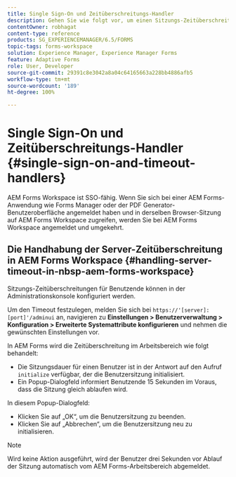 ```yaml
---
title: Single Sign-On und Zeitüberschreitungs-Handler
description: Gehen Sie wie folgt vor, um einen Sitzungs-Zeitüberschreitungswert für AEM Forms Workspace festzulegen.
contentOwner: robhagat
content-type: reference
products: SG_EXPERIENCEMANAGER/6.5/FORMS
topic-tags: forms-workspace
solution: Experience Manager, Experience Manager Forms
feature: Adaptive Forms
role: User, Developer
source-git-commit: 29391c8e3042a8a04c64165663a228bb4886afb5
workflow-type: tm+mt
source-wordcount: '189'
ht-degree: 100%

---
```


# Single Sign-On und Zeitüberschreitungs-Handler {#single-sign-on-and-timeout-handlers}

AEM Forms Workspace ist SSO-fähig. Wenn Sie sich bei einer AEM Forms-Anwendung wie Forms Manager oder der PDF Generator-Benutzeroberfläche angemeldet haben und in derselben Browser-Sitzung auf AEM Forms Workspace zugreifen, werden Sie bei AEM Forms Workspace angemeldet und umgekehrt.

## Die Handhabung der Server-Zeitüberschreitung in AEM Forms Workspace {#handling-server-timeout-in-nbsp-aem-forms-workspace}

Sitzungs-Zeitüberschreitungen für Benutzende können in der Administrationskonsole konfiguriert werden.

Um den Timeout festzulegen, melden Sie sich bei `https://'[server]:[port]'/adminui` an, navigieren zu **Einstellungen > Benutzerverwaltung > Konfiguration > Erweiterte Systemattribute konfigurieren** und nehmen die gewünschten Einstellungen vor.

In AEM Forms wird die Zeitüberschreitung im Arbeitsbereich wie folgt behandelt:

* Die Sitzungsdauer für einen Benutzer ist in der Antwort auf den Aufruf `initialize` verfügbar, der die Benutzersitzung initialisiert.
* Ein Popup-Dialogfeld informiert Benutzende 15 Sekunden im Voraus, dass die Sitzung gleich ablaufen wird.

In diesem Popup-Dialogfeld:

* Klicken Sie auf „OK“, um die Benutzersitzung zu beenden.
* Klicken Sie auf „Abbrechen“, um die Benutzersitzung neu zu initialisieren.

>[!NOTE]
>
>Wird keine Aktion ausgeführt, wird der Benutzer drei Sekunden vor Ablauf der Sitzung automatisch vom AEM Forms-Arbeitsbereich abgemeldet.

